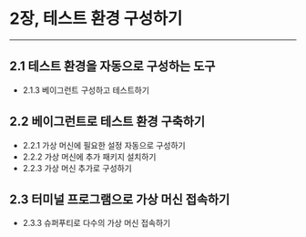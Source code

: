 # 2장, 테스트 환경 구성하기
---
## 2.1 테스트 환경을 자동으로 구성하는 도구
- 2.1.3 베이그런트 구성하고 테스트하기
## 2.2 베이그런트로 테스트 환경 구축하기
- 2.2.1 가상 머신에 필요한 설정 자동으로 구성하기
- 2.2.2 가상 머신에 추가 패키지 설치하기
- 2.2.3 가상 머신 추가로 구성하기
## 2.3 터미널 프로그램으로 가상 머신 접속하기
- 2.3.3 슈퍼푸티로 다수의 가상 머신 접속하기